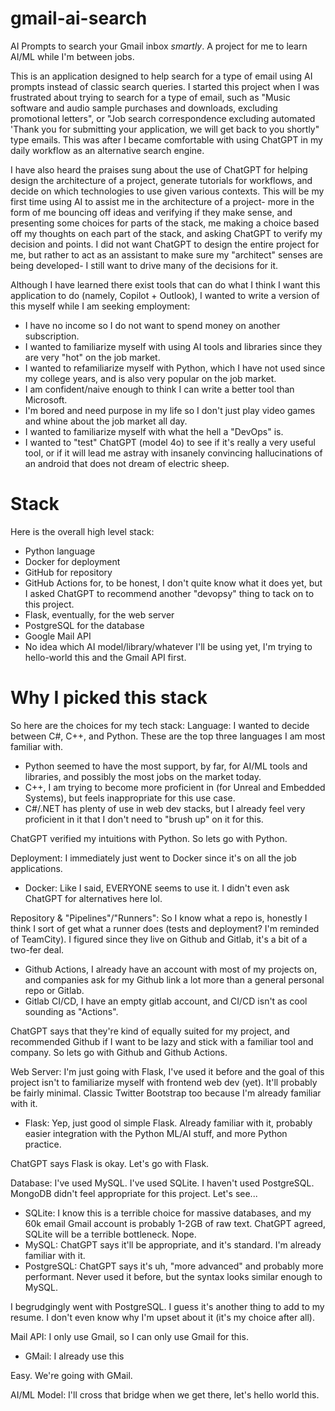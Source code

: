 # gmail-ai-search
AI Prompts to search your Gmail inbox *smartly*. A project for me to learn AI/ML while I'm between jobs.

This is an application designed to help search for a type of email using AI prompts instead of classic search queries.
I started this project when I was frustrated about trying to search for a type of email, such as "Music software and audio sample purchases and downloads, excluding promotional letters", or "Job search correspondence excluding automated 'Thank you for submitting your application, we will get back to you shortly" type emails. This was after I became comfortable with using ChatGPT in my daily workflow as an alternative search engine.

I have also heard the praises sung about the use of ChatGPT for helping design the architecture of a project, generate tutorials for workflows, and decide on which technologies to use given various contexts. This will be my first time using AI to assist me in the architecture of a project- more in the form of me bouncing off ideas and verifying if they make sense, and presenting some choices for parts of the stack, me making a choice based off my thoughts on each part of the stack, and asking ChatGPT to verify my decision and points. I did not want ChatGPT to design the entire project for me, but rather to act as an assistant to make sure my "architect" senses are being developed- I still want to drive many of the decisions for it.

Although I have learned there exist tools that can do what I think I want this application to do (namely, Copilot + Outlook), I wanted to write a version of this myself while I am seeking employment:
 - I have no income so I do not want to spend money on another subscription.
 - I wanted to familiarize myself with using AI tools and libraries since they are very "hot" on the job market.
 - I wanted to refamiliarize myself with Python, which I have not used since my college years, and is also very popular on the job market.
 - I am confident/naive enough to think I can write a better tool than Microsoft.
 - I'm bored and need purpose in my life so I don't just play video games and whine about the job market all day.
 - I wanted to familiarize myself with what the hell a "DevOps" is.
 - I wanted to "test" ChatGPT (model 4o) to see if it's really a very useful tool, or if it will lead me astray with insanely convincing hallucinations of an android that does not dream of electric sheep.

# Stack

Here is the overall high level stack:
 - Python language
 - Docker for deployment
 - GitHub for repository
 - GitHub Actions for, to be honest, I don't quite know what it does yet, but I asked ChatGPT to recommend another "devopsy" thing to tack on to this project.
 - Flask, eventually, for the web server
 - PostgreSQL for the database
 - Google Mail API
 - No idea which AI model/library/whatever I'll be using yet, I'm trying to hello-world this and the Gmail API first.

# Why I picked this stack

So here are the choices for my tech stack:
Language: I wanted to decide between C#, C++, and Python. These are the top three languages I am most familiar with.
 - Python seemed to have the most support, by far, for AI/ML tools and libraries, and possibly the most jobs on the market today.
 - C++, I am trying to become more proficient in (for Unreal and Embedded Systems), but feels inappropriate for this use case.
 - C#/.NET has plenty of use in web dev stacks, but I already feel very proficient in it that I don't need to "brush up" on it for this.

ChatGPT verified my intuitions with Python. So lets go with Python.

Deployment: I immediately just went to Docker since it's on all the job applications.
 - Docker: Like I said, EVERYONE seems to use it. I didn't even ask ChatGPT for alternatives here lol.

Repository & "Pipelines"/"Runners": So I know what a repo is, honestly I think I sort of get what a runner does (tests and deployment? I'm reminded of TeamCity). I figured since they live on Github and Gitlab, it's a bit of a two-fer deal.
 - Github Actions, I already have an account with most of my projects on, and companies ask for my Github link a lot more than a general personal repo or Gitlab.
 - Gitlab CI/CD, I have an empty gitlab account, and CI/CD isn't as cool sounding as "Actions".

ChatGPT says that they're kind of equally suited for my project, and recommended Github if I want to be lazy and stick with a familiar tool and company. So lets go with Github and Github Actions.

Web Server: I'm just going with Flask, I've used it before and the goal of this project isn't to familiarize myself with frontend web dev (yet). It'll probably be fairly minimal. Classic Twitter Bootstrap too because I'm already familiar with it.
- Flask: Yep, just good ol simple Flask. Already familiar with it, probably easier integration with the Python ML/AI stuff, and more Python practice.

ChatGPT says Flask is okay. Let's go with Flask.

Database: I've used MySQL. I've used SQLite. I haven't used PostgreSQL. MongoDB didn't feel appropriate for this project. Let's see...
- SQLite: I know this is a terrible choice for massive databases, and my 60k email Gmail account is probably 1-2GB of raw text. ChatGPT agreed, SQLite will be a terrible bottleneck. Nope.
- MySQL: ChatGPT says it'll be appropriate, and it's standard. I'm already familiar with it.
- PostgreSQL:  ChatGPT says it's uh, "more advanced" and probably more performant. Never used it before, but the syntax looks similar enough to MySQL.

I begrudgingly went with PostgreSQL. I guess it's another thing to add to my resume. I don't even know why I'm upset about it (it's my choice after all).

Mail API: I only use Gmail, so I can only use Gmail for this.
- GMail: I already use this

Easy. We're going with GMail.

AI/ML Model: I'll cross that bridge when we get there, let's hello world this.
